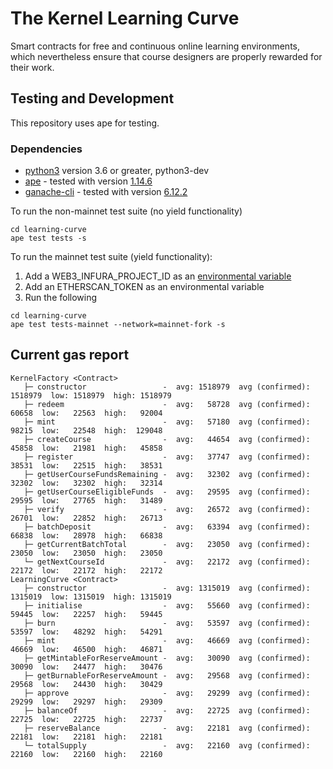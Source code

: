 # The Kernel Learning Curve

Smart contracts for free and continuous online learning environments, which nevertheless ensure that course designers are properly rewarded for their work.

## Testing and Development

This repository uses ape for testing.

### Dependencies

- [python3](https://www.python.org/downloads/release/python-368/) version 3.6 or greater, python3-dev
- [ape](https://github.com/iamdefinitelyahuman/ape) - tested with version [1.14.6](https://github.com/eth-ape/ape/releases/tag/v1.14.6)
- [ganache-cli](https://github.com/trufflesuite/ganache-cli) - tested with version [6.12.2](https://github.com/trufflesuite/ganache-cli/releases/tag/v6.12.2)

To run the non-mainnet test suite (no yield functionality)

```
cd learning-curve
ape test tests -s
```

To run the mainnet test suite (yield functionality):

1. Add a WEB3_INFURA_PROJECT_ID as an [environmental variable](https://eth-ape.readthedocs.io/en/stable/network-management.html#using-infura)
2. Add an ETHERSCAN_TOKEN as an environmental variable
3. Run the following

```
cd learning-curve
ape test tests-mainnet --network=mainnet-fork -s
```

## Current gas report

```
KernelFactory <Contract>
   ├─ constructor                 -  avg: 1518979  avg (confirmed): 1518979  low: 1518979  high: 1518979
   ├─ redeem                      -  avg:   58728  avg (confirmed):   60658  low:   22563  high:   92004
   ├─ mint                        -  avg:   57180  avg (confirmed):   98215  low:   22548  high:  129048
   ├─ createCourse                -  avg:   44654  avg (confirmed):   45858  low:   21981  high:   45858
   ├─ register                    -  avg:   37747  avg (confirmed):   38531  low:   22515  high:   38531
   ├─ getUserCourseFundsRemaining -  avg:   32302  avg (confirmed):   32302  low:   32302  high:   32314
   ├─ getUserCourseEligibleFunds  -  avg:   29595  avg (confirmed):   29595  low:   27765  high:   31489
   ├─ verify                      -  avg:   26572  avg (confirmed):   26701  low:   22852  high:   26713
   ├─ batchDeposit                -  avg:   63394  avg (confirmed):   66838  low:   28978  high:   66838
   ├─ getCurrentBatchTotal        -  avg:   23050  avg (confirmed):   23050  low:   23050  high:   23050
   └─ getNextCourseId             -  avg:   22172  avg (confirmed):   22172  low:   22172  high:   22172
LearningCurve <Contract>
   ├─ constructor                 -  avg: 1315019  avg (confirmed): 1315019  low: 1315019  high: 1315019
   ├─ initialise                  -  avg:   55660  avg (confirmed):   59445  low:   22257  high:   59445
   ├─ burn                        -  avg:   53597  avg (confirmed):   53597  low:   48292  high:   54291
   ├─ mint                        -  avg:   46669  avg (confirmed):   46669  low:   46500  high:   46871
   ├─ getMintableForReserveAmount -  avg:   30090  avg (confirmed):   30090  low:   24477  high:   30476
   ├─ getBurnableForReserveAmount -  avg:   29568  avg (confirmed):   29568  low:   24430  high:   30429
   ├─ approve                     -  avg:   29299  avg (confirmed):   29299  low:   29297  high:   29309
   ├─ balanceOf                   -  avg:   22725  avg (confirmed):   22725  low:   22725  high:   22737
   ├─ reserveBalance              -  avg:   22181  avg (confirmed):   22181  low:   22181  high:   22181
   └─ totalSupply                 -  avg:   22160  avg (confirmed):   22160  low:   22160  high:   22160
```
